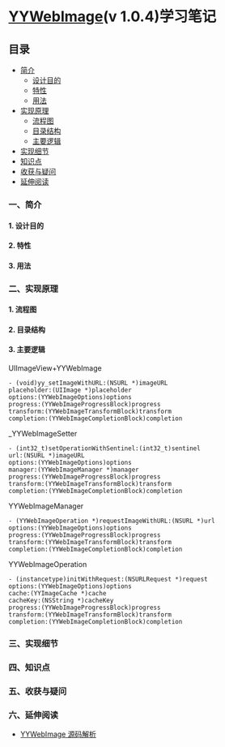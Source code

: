 # [YYWebImage](https://github.com/ibireme/YYWebImage)(v 1.0.4)学习笔记

## 目录
- [简介](#一简介)
  - [设计目的]()
  - [特性]()
  - [用法]()
- [实现原理](#二实现原理)
  - [流程图]()
  - [目录结构]()
  - [主要逻辑]()
- [实现细节](#三实现细节)
- [知识点](#四知识点)
- [收获与疑问](#五收获与疑问)
- [延伸阅读](#六延伸阅读)

### 一、简介
#### 1. 设计目的
#### 2. 特性
#### 3. 用法
### 二、实现原理
#### 1. 流程图
#### 2. 目录结构
#### 3. 主要逻辑

UIImageView+YYWebImage
```
- (void)yy_setImageWithURL:(NSURL *)imageURL
placeholder:(UIImage *)placeholder
options:(YYWebImageOptions)options
progress:(YYWebImageProgressBlock)progress
transform:(YYWebImageTransformBlock)transform
completion:(YYWebImageCompletionBlock)completion
```

_YYWebImageSetter
```
- (int32_t)setOperationWithSentinel:(int32_t)sentinel
url:(NSURL *)imageURL
options:(YYWebImageOptions)options
manager:(YYWebImageManager *)manager
progress:(YYWebImageProgressBlock)progress
transform:(YYWebImageTransformBlock)transform
completion:(YYWebImageCompletionBlock)completion
```

YYWebImageManager
```
- (YYWebImageOperation *)requestImageWithURL:(NSURL *)url
options:(YYWebImageOptions)options
progress:(YYWebImageProgressBlock)progress
transform:(YYWebImageTransformBlock)transform
completion:(YYWebImageCompletionBlock)completion
```

YYWebImageOperation
```
- (instancetype)initWithRequest:(NSURLRequest *)request
options:(YYWebImageOptions)options
cache:(YYImageCache *)cache
cacheKey:(NSString *)cacheKey
progress:(YYWebImageProgressBlock)progress
transform:(YYWebImageTransformBlock)transform
completion:(YYWebImageCompletionBlock)completion
```


### 三、实现细节

### 四、知识点

### 五、收获与疑问

### 六、延伸阅读

- [YYWebImage 源码解析](http://www.jianshu.com/p/d318af67ce1e)


 












 
